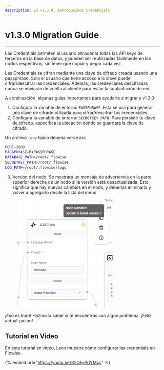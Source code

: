```yaml
---
description: En v1.3.0, introducimos Credentials
---
```


# v1.3.0 Migration Guide

***

Las Credentials permiten al usuario almacenar todas las API keys de terceros en la base de datos, y pueden ser reutilizadas fácilmente en los nodos respectivos, sin tener que copiar y pegar cada vez.

Las Credentials se cifran mediante una clave de cifrado creada usando una passphrase. Solo el usuario que tiene acceso a la clave puede cifrar/descifrar las credenciales. Además, las credenciales descifradas nunca se enviarán de vuelta al cliente para evitar la suplantación de red.

A continuación, algunas guías importantes para ayudarte a migrar a v1.3.0:

1. Configura la variable de entorno `PASSPHRASE`. Esta se usa para generar una clave de cifrado utilizada para cifrar/descifrar tus credenciales
2. Configura la variable de entorno `SECRETKEY_PATH`. Para persistir tu clave de cifrado, especifica la ubicación donde se guardará la clave de cifrado.

Un archivo `.env` típico debería verse así:

```sh
PORT=3000
PASSPHRASE=MYPASSPHRASE
DATABASE_PATH=/root/.flowise
SECRETKEY_PATH=/root/.flowise
LOG_PATH=/root/.flowise/logs
```

3. Versión del nodo. Se mostrará un mensaje de advertencia en la parte superior derecha de un nodo si la versión está desactualizada. Esto significa que hay nuevos cambios en el nodo, y deberías eliminarlo y volver a agregarlo desde la lista del menú.

<figure><img src="../.gitbook/assets/image (11) (1) (1) (1) (1) (1) (1).png" alt="" width="312"><figcaption></figcaption></figure>

¡Eso es todo! Háznoslo saber si te encuentras con algún problema. ¡Feliz actualización!

## Tutorial en Video

En este tutorial en video, Leon muestra cómo configurar las credentials en Flowise.

{% embed url="https://youtu.be/32DFgPdYMcs" %}
